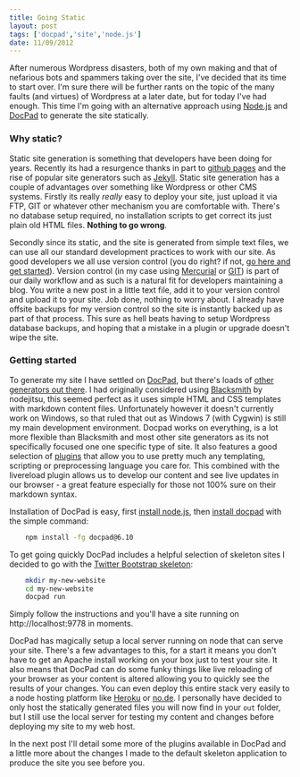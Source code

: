 ```yaml
---
title: Going Static
layout: post
tags: ['docpad','site','node.js']
date: 11/09/2012
---
```

After numerous Wordpress disasters, both of my own making and that of nefarious bots and spammers taking over the site, I've decided that its time to start over. I'm sure there will be further rants on the topic of the many faults (and virtues) of Wordpress at a later date, but for today I've had enough. This time I'm going with an alternative approach using [Node.js](http://www.nodejs.org) and [DocPad](https://github.com/bevry/docpad) to generate the site statically.

### Why static?

Static site generation is something that developers have been doing for years. Recently its had a resurgence thanks in part to [github pages](http://pages.github.com/) and the rise of popular site generators such as [Jekyll](https://github.com/mojombo/jekyll). Static site generation has a couple of advantages over something like Wordpress or other CMS systems. Firstly its really *really* easy to deploy your site, just upload it via FTP, GIT or whatever other mechanism you are comfortable with. There's no database setup required, no installation scripts to get correct its just plain old HTML files. **Nothing to go wrong**.

Secondly since its static, and the site is generated from simple text files, we can use all our standard development practices to work with our site. As good developers we all use version control (you do right? if not, [go here and get started](http://www.alistapart.com/articles/get-started-with-git/)). Version control (in my case using [Mercurial](http://mercurial.selenic.com/) or [GIT](http://git-scm.com/)) is part of our daily workflow and as such is a natural fit for developers maintaining a blog. You write a new post in a little text file, add it to your version control and upload it to your site. Job done, nothing to worry about. I already have offsite backups for my version control so the site is instantly backed up as part of that process. This sure as hell beats having to setup Wordpress database backups, and hoping that a mistake in a plugin or upgrade doesn't wipe the site.

### Getting started

To generate my site I have settled on [DocPad](https://github.com/bevry/docpad), but there's loads of [other generators out there](https://gist.github.com/2254924). I had originally considered using [Blacksmith](http://blog.nodejitsu.com/introducing-blacksmith) by nodejitsu, this seemed perfect as it uses simple HTML and CSS templates with markdown content files. Unfortunately however it doesn't currently work on Windows, so that ruled that out as Windows 7 (with Cygwin) is still my main development environment. Docpad works on everything, is a lot more flexible than Blacksmith and most other site generators as its not specifically focused one one specific type of site. It also features a good selection of [plugins](http://bevry.me/docpad/plugins) that allow you to use pretty much any templating, scripting or preprocessing language you care for. This combined with the livereload plugin allows us to develop our content and see live updates in our browser - a great feature especially for those not 100% sure on their markdown syntax.

Installation of DocPad is easy, first [install node.js](http://nodejs.org/), then [install docpad](http://bevry.me/learn/docpad-install) with the simple command:

```bash
	npm install -fg docpad@6.10
```
	
To get going quickly DocPad includes a helpful selection of skeleton sites I decided to go with the [Twitter Bootstrap skeleton](https://github.com/docpad/twitter-bootstrap.docpad):

```bash
	mkdir my-new-website
	cd my-new-website
	docpad run
```

Simply follow the instructions and you'll have a site running on http://localhost:9778 in moments.

DocPad has magically setup a local server running on node that can serve your site. There's a few advantages to this, for a start it means you don't have to get an Apache install working on your box just to test your site. It also means that DocPad can do some funky things like live reloading of your browser as your content is altered allowing you to quickly see the results of your changes. You can even deploy this entire stack very easily to a node hosting platform like [Heroku](http://www.heroku.com/) or [no.de](http://no.de/). I personally have decided to only host the statically generated files you will now find in your `out` folder, but I still use the local server for testing my content and changes before deploying my site to my web host.

In the next post I'll detail some more of the plugins available in DocPad and a little more about the changes I made to the default skeleton application to produce the site you see before you.